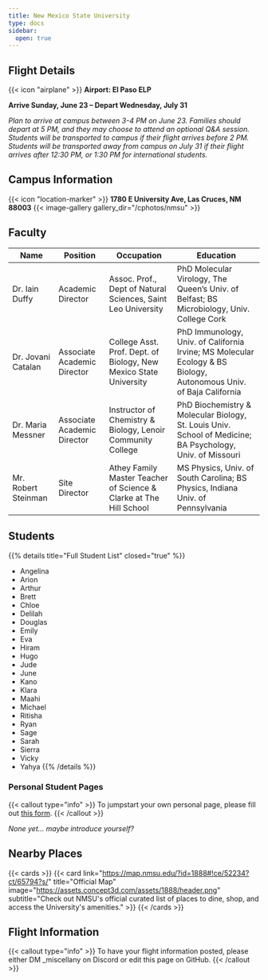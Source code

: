 ```yaml
---
title: New Mexico State University
type: docs
sidebar:
  open: true
---
```


## Flight Details
{{< icon "airplane" >}} **Airport: El Paso ELP**

**Arrive Sunday, June 23 – Depart Wednesday, July 31**

*Plan to arrive at campus between 3-4 PM on June 23. Families should depart at 5 PM, and they may choose to attend an optional Q&A session. Students will be transported to campus if their flight arrives before 2 PM. Students will be transported away from campus on July 31 if their flight arrives after 12:30 PM, or 1:30 PM for international students.*

## Campus Information
{{< icon "location-marker" >}} **1780 E University Ave, Las Cruces, NM 88003**
{{< image-gallery gallery_dir="/cphotos/nmsu" >}}

## Faculty
   Name                             | Position                      | Occupation | Education
------------------------------------|-----------                    |------------|----------
Dr. Iain Duffy    | Academic Director             |  Assoc. Prof., Dept of Natural Sciences, Saint Leo University |  PhD Molecular Virology, The Queen’s Univ. of Belfast; BS Microbiology, Univ. College Cork
Dr. Jovani Catalan | Associate Academic Director   |   College Asst. Prof. Dept. of Biology, New Mexico State University |   PhD Immunology, Univ. of California Irvine; MS Molecular Ecology & BS Biology, Autonomous Univ. of Baja California
Dr. Maria Messner | Associate Academic Director   |   Instructor of Chemistry & Biology, Lenoir Community College |   PhD Biochemistry & Molecular Biology, St. Louis Univ. School of Medicine; BA Psychology, Univ. of Missouri
Mr. Robert Steinman   | Site Director                 |   Athey Family Master Teacher of Science & Clarke at The Hill School |  MS Physics, Univ. of South Carolina; BS Physics, Indiana Univ. of Pennsylvania

## Students
{{% details title="Full Student List" closed="true" %}}
- Angelina
- Arion
- Arthur
- Brett
- Chloe
- Delilah
- Douglas
- Emily
- Eva
- Hiram
- Hugo
- Jude
- June
- Kano
- Klara
- Maahi
- Michael
- Ritisha
- Ryan
- Sage
- Sarah
- Sierra
- Vicky
- Yahya
{{% /details %}}

### Personal Student Pages
{{< callout type="info" >}}
  To jumpstart your own personal page, please fill out [this form](https://forms.gle/s1V3k5tkwCVpmKxc6).
{{< /callout >}}

*None yet... maybe introduce yourself?*

## Nearby Places
{{< cards >}}
  {{< card link="https://map.nmsu.edu/?id=1888#!ce/52234?ct/65794?s/" title="Official Map" image="https://assets.concept3d.com/assets/1888/header.png" subtitle="Check out NMSU's official curated list of places to dine, shop, and access the University's amenities." >}}
{{< /cards >}}

## Flight Information
{{< callout type="info" >}}
  To have your flight information posted, please either DM _miscellany on Discord or edit this page on GitHub.
{{< /callout >}}